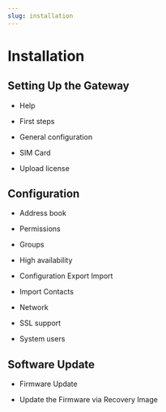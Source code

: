 ```yaml
---
slug: installation
---
```


# Installation

## Setting Up the Gateway

  * Help

  * First steps 

  * General configuration

  * SIM Card

  * Upload license

## Configuration

  * Address book

  * Permissions

  * Groups

  * High availability

  * Configuration Export Import

  * Import Contacts

  * Network

  * SSL support

  * System users

## Software Update

  * Firmware Update

  * Update the Firmware via Recovery Image

